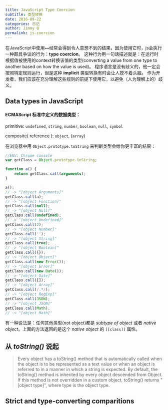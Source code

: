 ```yaml
---
title: JavaScript Type Coercion
subtitle: 类型转换
date: 2016-09-22
categories: 日记
author: Jimmy Q
permalink: js-coercion
---
```


在JavaScript中使用`==`经常会得到令人意想不到的结果，因为使用它时，js会执行一种颇具争议的行为：**type coercion**。
这种行为用一句话描述就是：在运行时根据值被使用的context转换该值的类型(converting a value from one type to another based on how the value is used)。
程序语言是没有歧义的，他一定会按照特定规则运行，但是这种 **implicit** 类型转换有时会让人摸不着头脑。
作为开发者，我们应该在充分理解这些规则的前提下使用它，以避免（人为理解上的）歧义。



## Data types in JavaScript

#### ECMAScript 标准中定义的数据类型：

primitive: `undefined`, `string`, `number`, `boolean`, `null`, `symbol`

composite( reference ): `object`, (`array`)

在浏览器中用 `Object.prototype.toString` 来判断类型会给你更丰富的结果：

```javascript
//ENV: Chrome console
var getClass = Object.prototype.toString;

function a() {
    return getClass.call(arguments);
}

a();
// -> "[object Arguments]"
getClass.call(a);
// -> "[object Function]"
getClass.call(null);
// -> "[object Null]"
getClass.call(undefined);
// -> "[object Undefined]"
getClass.call(2);
// -> "[object Number]"
getClass.call('');
// -> "[object String]"
getClass.call(true);
// -> "[object Boolean]"
getClass.call({});
// -> "[object Object]"
getClass.call(new Error());
// -> "[object Error]"
getClass.call(new Date());
// -> "[object Date]"
getClass.call([]);
// -> "[object Array]"
getClass.call(/.*/);
// -> "[object RegExp]"
getClass.call(JSON);
// -> "[object JSON]"
getClass.call(Math);
// -> "[object Math]"
```

有一种说法是：任何其他类型(not object)都是 _subtype of object_ 或者 _native object_。上面的方法返回的是这个 _native object_ 的 `[[class]]` 属性。


## 从 *toString()* 说起

>Every object has a toString() method that is automatically called when the object is to be represented as a text value or when an object is referred to in a manner in which a string is expected. By default, the toString() method is inherited by every object descended from Object. If this method is not overridden in a custom object, toString() returns "[object type]", where type is the object type. 



## Strict and type-converting comparitions